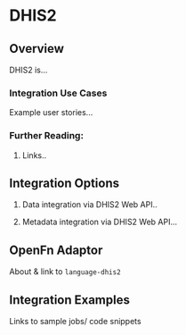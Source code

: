 # DHIS2
<!---Tool docs are (1) to ensure all OpenFn can more quickly and easily integrate with common tools, and (2) to educate any OpenFn user/the wider sector.---> 
## Overview
DHIS2 is...

### Integration Use Cases
Example user stories...

### Further Reading:
1. Links..

## Integration Options
1. Data integration via DHIS2 Web API..

2. Metadata integration via DHIS2 Web API...

## OpenFn Adaptor
About & link to `language-dhis2`

## Integration Examples 
Links to sample jobs/ code snippets
